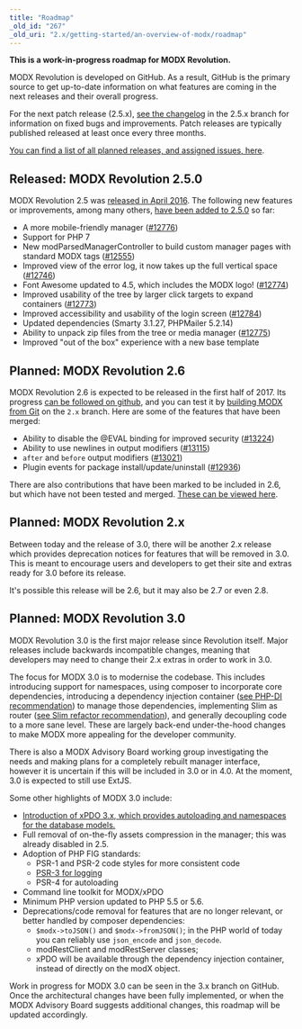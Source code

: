```yaml
---
title: "Roadmap"
_old_id: "267"
_old_uri: "2.x/getting-started/an-overview-of-modx/roadmap"
---
```


 **This is a work-in-progress roadmap for MODX Revolution.**

 MODX Revolution is developed on GitHub. As a result, GitHub is the primary source to get up-to-date information on what features are coming in the next releases and their overall progress. [](https://github.com/modxcms/revolution/milestones)

 For the next patch release (2.5.x), [see the changelog](https://github.com/modxcms/revolution/blob/2.5.x/core/docs/changelog.txt) in the 2.5.x branch for information on fixed bugs and improvements. Patch releases are typically published released at least once every three months.

 [You can find a list of all planned releases, and assigned issues, here](https://github.com/modxcms/revolution/milestones).

Released: MODX Revolution 2.5.0
-------------------------------

 MODX Revolution 2.5 was [released in April 2016](https://modx.com/blog/2016/04/21/modx-revolution-2.5/). The following new features or improvements, among many others, [have been added to 2.5.0](https://github.com/modxcms/revolution/issues?q=milestone%3Av2.5.0-pl+is%3Aclosed) so far:

- A more mobile-friendly manager ([\#12776](https://github.com/modxcms/revolution/pull/12776))
- Support for PHP 7
- New modParsedManagerController to build custom manager pages with standard MODX tags ([\#12555](https://github.com/modxcms/revolution/pull/12555))
- Improved view of the error log, it now takes up the full vertical space ([\#12746](https://github.com/modxcms/revolution/pull/12746))
- Font Awesome updated to 4.5, which includes the MODX logo! ([\#12774](https://github.com/modxcms/revolution/pull/12774))
- Improved usability of the tree by larger click targets to expand containers ([\#12773](https://github.com/modxcms/revolution/pull/12773))
- Improved accessibility and usability of the login screen ([\#12784](https://github.com/modxcms/revolution/pull/12784))
- Updated dependencies (Smarty 3.1.27, PHPMailer 5.2.14)
- Ability to unpack zip files from the tree or media manager ([\#12775](https://github.com/modxcms/revolution/pull/12775))
- Improved "out of the box" experience with a new base template

Planned: MODX Revolution 2.6
----------------------------

 MODX Revolution 2.6 is expected to be released in the first half of 2017. Its progress [can be followed on github](https://github.com/modxcms/revolution/issues?q=is%3Aclosed+milestone%3Av2.6.0), and you can test it by [building MODX from Git](https://docs.modx.com/revolution/2.x/getting-started/installation/git-installation) on the `2.x` branch. Here are some of the features that have been merged:

- Ability to disable the @EVAL binding for improved security ([\#13224](https://github.com/modxcms/revolution/pull/13224))
- Ability to use newlines in output modifiers ([\#13115](https://github.com/modxcms/revolution/pull/13115))
- `after` and `before` output modifiers ([\#13021](https://github.com/modxcms/revolution/pull/13021))
- Plugin events for package install/update/uninstall ([\#12936](https://github.com/modxcms/revolution/pull/12936))

 There are also contributions that have been marked to be included in 2.6, but which have not been tested and merged. [These can be viewed here](https://github.com/modxcms/revolution/pulls?q=is%3Aopen+is%3Apr+milestone%3Av2.6.0).

Planned: MODX Revolution 2.x
----------------------------

 Between today and the release of 3.0, there will be another 2.x release which provides deprecation notices for features that will be removed in 3.0. This is meant to encourage users and developers to get their site and extras ready for 3.0 before its release.

 It's possible this release will be 2.6, but it may also be 2.7 or even 2.8.

Planned: MODX Revolution 3.0
----------------------------

 MODX Revolution 3.0 is the first major release since Revolution itself. Major releases include backwards incompatible changes, meaning that developers may need to change their 2.x extras in order to work in 3.0.

 The focus for MODX 3.0 is to modernise the codebase. This includes introducing support for namespaces, using composer to incorporate core dependencies, introducing a dependency injection container ([see PHP-DI recommendation](https://github.com/modxcms/mab-recommendations/blob/master/php-di-adoption.md)) to manage those dependencies, implementing Slim as router ([see Slim refactor recommendation](https://github.com/modxcms/mab-recommendations/blob/master/slim-refactor.md)), and generally decoupling code to a more sane level. These are largely back-end under-the-hood changes to make MODX more appealing for the developer community.

 There is also a MODX Advisory Board working group investigating the needs and making plans for a completely rebuilt manager interface, however it is uncertain if this will be included in 3.0 or in 4.0. At the moment, 3.0 is expected to still use ExtJS.

 Some other highlights of MODX 3.0 include:

- [Introduction of xPDO 3.x, which provides autoloading and namespaces for the database models.](https://github.com/modxcms/mab-recommendations/blob/master/xpdo-3-model-refactor.md)
- Full removal of on-the-fly assets compression in the manager; this was already disabled in 2.5.
- Adoption of PHP FIG standards: 
  - PSR-1 and PSR-2 code styles for more consistent code
  - [PSR-3 for logging](https://github.com/modxcms/mab-recommendations/blob/master/psr3-logging-standard.md)
  - PSR-4 for autoloading
- Command line toolkit for MODX/xPDO
- Minimum PHP version updated to PHP 5.5 or 5.6.
- Deprecations/code removal for features that are no longer relevant, or better handled by composer dependencies: 
  - `$modx->toJSON()` and `$modx->fromJSON()`; in the PHP world of today you can reliably use `json_encode` and `json_decode`.
  - modRestClient and modRestServer classes;
  - xPDO will be available through the dependency injection container, instead of directly on the modX object.

 Work in progress for MODX 3.0 can be seen in the 3.x branch on GitHub. Once the architectural changes have been fully implemented, or when the MODX Advisory Board suggests additional changes, this roadmap will be updated accordingly.